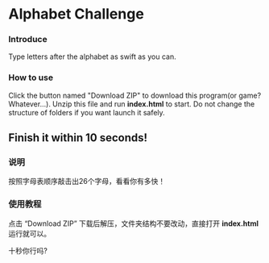 # Alphabet Challenge
### Introduce
Type letters after the alphabet as swift as you can.

### How to use
Click the button named "Download ZIP" to download this program(or game? Whatever...).
Unzip this file and run **index.html** to start.
Do not change the structure of folders if you want launch it safely.


Finish it within 10 seconds!
---

### 说明
按照字母表顺序敲击出26个字母，看看你有多快！

### 使用教程
点击 “Download ZIP” 下载后解压，文件夹结构不要改动，直接打开 **index.html** 运行就可以。


十秒你行吗?
